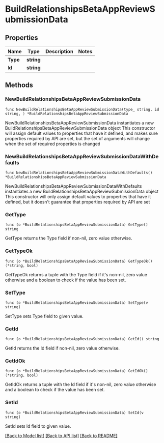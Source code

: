# BuildRelationshipsBetaAppReviewSubmissionData

## Properties

Name | Type | Description | Notes
------------ | ------------- | ------------- | -------------
**Type** | **string** |  | 
**Id** | **string** |  | 

## Methods

### NewBuildRelationshipsBetaAppReviewSubmissionData

`func NewBuildRelationshipsBetaAppReviewSubmissionData(type_ string, id string, ) *BuildRelationshipsBetaAppReviewSubmissionData`

NewBuildRelationshipsBetaAppReviewSubmissionData instantiates a new BuildRelationshipsBetaAppReviewSubmissionData object
This constructor will assign default values to properties that have it defined,
and makes sure properties required by API are set, but the set of arguments
will change when the set of required properties is changed

### NewBuildRelationshipsBetaAppReviewSubmissionDataWithDefaults

`func NewBuildRelationshipsBetaAppReviewSubmissionDataWithDefaults() *BuildRelationshipsBetaAppReviewSubmissionData`

NewBuildRelationshipsBetaAppReviewSubmissionDataWithDefaults instantiates a new BuildRelationshipsBetaAppReviewSubmissionData object
This constructor will only assign default values to properties that have it defined,
but it doesn't guarantee that properties required by API are set

### GetType

`func (o *BuildRelationshipsBetaAppReviewSubmissionData) GetType() string`

GetType returns the Type field if non-nil, zero value otherwise.

### GetTypeOk

`func (o *BuildRelationshipsBetaAppReviewSubmissionData) GetTypeOk() (*string, bool)`

GetTypeOk returns a tuple with the Type field if it's non-nil, zero value otherwise
and a boolean to check if the value has been set.

### SetType

`func (o *BuildRelationshipsBetaAppReviewSubmissionData) SetType(v string)`

SetType sets Type field to given value.


### GetId

`func (o *BuildRelationshipsBetaAppReviewSubmissionData) GetId() string`

GetId returns the Id field if non-nil, zero value otherwise.

### GetIdOk

`func (o *BuildRelationshipsBetaAppReviewSubmissionData) GetIdOk() (*string, bool)`

GetIdOk returns a tuple with the Id field if it's non-nil, zero value otherwise
and a boolean to check if the value has been set.

### SetId

`func (o *BuildRelationshipsBetaAppReviewSubmissionData) SetId(v string)`

SetId sets Id field to given value.



[[Back to Model list]](../README.md#documentation-for-models) [[Back to API list]](../README.md#documentation-for-api-endpoints) [[Back to README]](../README.md)



